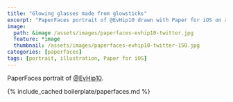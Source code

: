 ```yaml
---
title: "Glowing glasses made from glowsticks"
excerpt: "PaperFaces portrait of @EvHip10 drawn with Paper for iOS on an iPad."
image: 
  path: &image /assets/images/paperfaces-evhip10-twitter.jpg 
  feature: *image
  thumbnail: /assets/images/paperfaces-evhip10-twitter-150.jpg
categories: [paperfaces]
tags: [portrait, illustration, Paper for iOS]
---
```


PaperFaces portrait of [@EvHip10](https://twitter.com/EvHip10).

{% include_cached boilerplate/paperfaces.md %}
